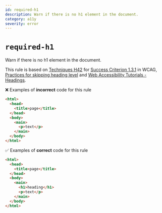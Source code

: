 ```yaml
---
id: required-h1
description: Warn if there is no h1 element in the document.
category: a11y
severity: error
---
```


# `required-h1`

Warn if there is no h1 element in the document.

This rule is based on [Techniques H42](https://www.w3.org/WAI/WCAG21/Techniques/html/H42) for [Success Criterion 1.3.1](https://www.w3.org/TR/WCAG21/#info-and-relationships) in WCAG, [Practices for skipping heading level](https://developer.mozilla.org/en-US/docs/Web/HTML/Element/Heading_Elements#Accessibility_concerns) and [Web Accessibility Tutorials - Headings](https://www.w3.org/WAI/tutorials/page-structure/headings/).

❌ Examples of **incorrect** code for this rule

```html
<html>
  <head>
    <title>page</title>
  </head>
  <body>
    <main>
      <p>text</p>
    </main>
  </body>
</html>
```

✅ Examples of **correct** code for this rule

```html
<html>
  <head>
    <title>page</title>
  </head>
  <body>
    <main>
      <h1>heading</h1>
      <p>text</p>
    </main>
  </body>
</html>
```
